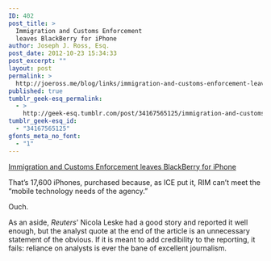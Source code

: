 ```yaml
---
ID: 402
post_title: >
  Immigration and Customs Enforcement
  leaves BlackBerry for iPhone
author: Joseph J. Ross, Esq.
post_date: 2012-10-23 15:34:33
post_excerpt: ""
layout: post
permalink: >
  http://joeross.me/blog/links/immigration-and-customs-enforcement-leaves/
published: true
tumblr_geek-esq_permalink:
  - >
    http://geek-esq.tumblr.com/post/34167565125/immigration-and-customs-enforcement-leaves
tumblr_geek-esq_id:
  - "34167565125"
gfonts_meta_no_font:
  - "1"
---
```

<a href='http://www.reuters.com/article/2012/10/22/us-blackberry-iphone-idUSBRE89L0YW20121022'>Immigration and Customs Enforcement leaves BlackBerry for iPhone</a><div class="link_description"><p>That&#8217;s 17,600 iPhones, purchased because, as ICE put it, RIM can&#8217;t meet the &#8220;mobile technology needs of the agency.&#8221;</p>

<p>Ouch.</p>

<p>As an aside, <em>Reuters</em>' Nicola Leske had a good story and reported it well enough, but the analyst quote at the end of the article is an unnecessary statement of the obvious. If it is meant to add credibility to the reporting, it fails: reliance on analysts is ever the bane of excellent journalism.</p></div>